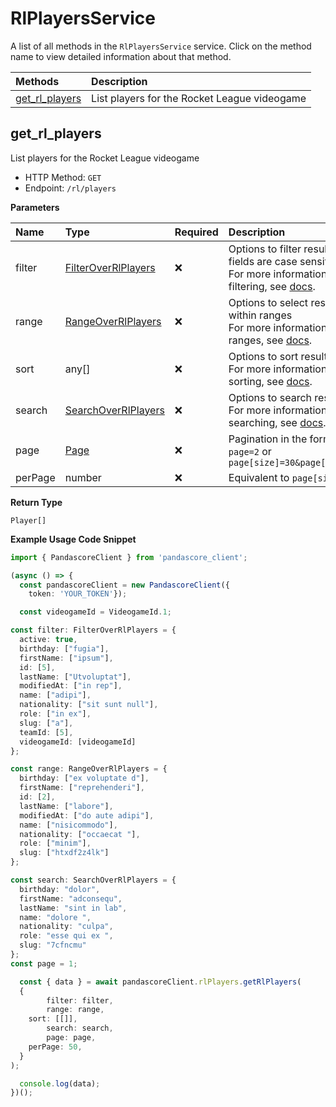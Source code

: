 # RlPlayersService

A list of all methods in the `RlPlayersService` service. Click on the method name to view detailed information about that method.

| Methods                           | Description                                  |
| :-------------------------------- | :------------------------------------------- |
| [get_rl_players](#get_rl_players) | List players for the Rocket League videogame |

## get_rl_players

List players for the Rocket League videogame

- HTTP Method: `GET`
- Endpoint: `/rl/players`

**Parameters**

| Name    | Type                                                    | Required | Description                                                                                                                                         |
| :------ | :------------------------------------------------------ | :------- | :-------------------------------------------------------------------------------------------------------------------------------------------------- |
| filter  | [FilterOverRlPlayers](../models/FilterOverRlPlayers.md) | ❌       | Options to filter results. String fields are case sensitive <br/>For more information on filtering, see [docs](/docs/filtering-and-sorting#filter). |
| range   | [RangeOverRlPlayers](../models/RangeOverRlPlayers.md)   | ❌       | Options to select results within ranges <br/>For more information on ranges, see [docs](/docs/filtering-and-sorting#range).                         |
| sort    | any[]                                                   | ❌       | Options to sort results <br/>For more information on sorting, see [docs](/docs/filtering-and-sorting#sort).                                         |
| search  | [SearchOverRlPlayers](../models/SearchOverRlPlayers.md) | ❌       | Options to search results <br/>For more information on searching, see [docs](/docs/filtering-and-sorting#search).                                   |
| page    | [Page](../models/Page.md)                               | ❌       | Pagination in the form of `page=2` or `page[size]=30&page[number]=2`                                                                                |
| perPage | number                                                  | ❌       | Equivalent to `page[size]`                                                                                                                          |

**Return Type**

`Player[]`

**Example Usage Code Snippet**

```typescript
import { PandascoreClient } from 'pandascore_client';

(async () => {
  const pandascoreClient = new PandascoreClient({
	token: 'YOUR_TOKEN'});

  const videogameId = VideogameId.1;

const filter: FilterOverRlPlayers = {
  active: true,
  birthday: ["fugia"],
  firstName: ["ipsum"],
  id: [5],
  lastName: ["Utvoluptat"],
  modifiedAt: ["in rep"],
  name: ["adipi"],
  nationality: ["sit sunt null"],
  role: ["in ex"],
  slug: ["a"],
  teamId: [5],
  videogameId: [videogameId]
};

const range: RangeOverRlPlayers = {
  birthday: ["ex voluptate d"],
  firstName: ["reprehenderi"],
  id: [2],
  lastName: ["labore"],
  modifiedAt: ["do aute adipi"],
  name: ["nisicommodo"],
  nationality: ["occaecat "],
  role: ["minim"],
  slug: ["htxdf2z4lk"]
};

const search: SearchOverRlPlayers = {
  birthday: "dolor",
  firstName: "adconsequ",
  lastName: "sint in lab",
  name: "dolore ",
  nationality: "culpa",
  role: "esse qui ex ",
  slug: "7cfncmu"
};
const page = 1;

  const { data } = await pandascoreClient.rlPlayers.getRlPlayers(
  {
		filter: filter,
		range: range,
    sort: [[]],
		search: search,
		page: page,
    perPage: 50,
  }
);

  console.log(data);
})();
```

<!-- This file was generated by liblab | https://liblab.com/ -->
